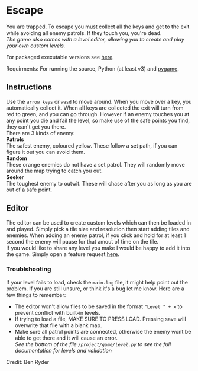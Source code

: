 # Escape
You are trapped. To escape you must collect all the keys and get to the exit while avoiding all enemy patrols. If they touch you, you're dead.  
*The game also comes with a level editor, allowing you to create and play your own custom levels.*  

For packaged exexutable versions see [here](https://github.com/Ben-Ryder/Escape/releases).

Requirments: For running the source, Python (at least v3) and [pygame](https://www.pygame.org).

## Instructions 
Use the `arrow keys` or `wasd` to move around. When you move over a key, you automatically collect it. When all keys are collected the exit will turn from red to green, and you can go through. However if an enemy touches you at any point you die and fail the level, so make use of the safe points you find, they can't get you there.  
There are 3 kinds of enemy:  
**Patrols**  
The safest enemy, coloured yellow. These follow a set path, if you can figure it out you can avoid them.  
**Random**  
These orange enemies do not have a set patrol. They will randomly move around the map trying to catch you out.  
**Seeker**  
The toughest enemy to outwit. These will chase after you as long as you are out of a safe point.

## Editor
The editor can be used to create custom levels which can then be loaded in and played. Simply pick a tile size and resolution then start adding tiles and enemies. When adding an enemy patrol, if you click and hold for at least 1 second the enemy will pause for that amout of time on the tile.   
If you would like to share any level you make I would be happy to add it into the game. Simply open a feature request [here](https://github.com/Ben-Ryder/Escape/issues).

### Troublshooting
If your level fails to load, check the `main.log` file, it might help point out the problem. If you are still unsure, or think it's a bug let me know. 
Here are a few things to remember:
- The editor won't allow files to be saved in the format `"Level " + x` to prevent conflict with built-in levels.
- If trying to load a file, MAKE SURE TO PRESS LOAD. Pressing save will overwrite that file with a blank map.
- Make sure all patrol points are connected, otherwise the enemy wont be able to get there and it will cause an error.  
*See the bottom of the file `/project/game/level.py` to see the full documentation for levels and validation*  

Credit: Ben Ryder
